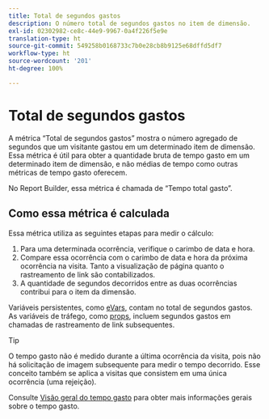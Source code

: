 ```yaml
---
title: Total de segundos gastos
description: O número total de segundos gastos no item de dimensão.
exl-id: 02302982-ce8c-44e9-9967-0a4f226f5e9e
translation-type: ht
source-git-commit: 549258b0168733c7b0e28cb8b9125e68dffd5df7
workflow-type: ht
source-wordcount: '201'
ht-degree: 100%

---
```


# Total de segundos gastos

A métrica “Total de segundos gastos” mostra o número agregado de segundos que um visitante gastou em um determinado item de dimensão. Essa métrica é útil para obter a quantidade bruta de tempo gasto em um determinado item de dimensão, e não médias de tempo como outras métricas de tempo gasto oferecem.

No Report Builder, essa métrica é chamada de “Tempo total gasto”.

## Como essa métrica é calculada

Essa métrica utiliza as seguintes etapas para medir o cálculo:

1. Para uma determinada ocorrência, verifique o carimbo de data e hora.
2. Compare essa ocorrência com o carimbo de data e hora da próxima ocorrência na visita. Tanto a visualização de página quanto o rastreamento de link são contabilizados.
3. A quantidade de segundos decorridos entre as duas ocorrências contribui para o item da dimensão.

Variáveis persistentes, como [eVars](../dimensions/evar.md), contam no total de segundos gastos. As variáveis de tráfego, como [props](../dimensions/prop.md), incluem segundos gastos em chamadas de rastreamento de link subsequentes.

>[!TIP]
>
>O tempo gasto não é medido durante a última ocorrência da visita, pois não há solicitação de imagem subsequente para medir o tempo decorrido. Esse conceito também se aplica a visitas que consistem em uma única ocorrência (uma rejeição).

Consulte [Visão geral do tempo gasto](time-spent.md) para obter mais informações gerais sobre o tempo gasto.
